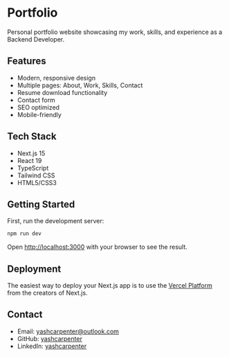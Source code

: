 # Portfolio

Personal portfolio website showcasing my work, skills, and experience as a Backend Developer.

## Features

- Modern, responsive design
- Multiple pages: About, Work, Skills, Contact
- Resume download functionality
- Contact form
- SEO optimized
- Mobile-friendly

## Tech Stack

- Next.js 15
- React 19
- TypeScript
- Tailwind CSS
- HTML5/CSS3

## Getting Started

First, run the development server:

```bash
npm run dev
```

Open [http://localhost:3000](http://localhost:3000) with your browser to see the result.

## Deployment

The easiest way to deploy your Next.js app is to use the [Vercel Platform](https://vercel.com/new?utm_medium=default-template&filter=next.js&utm_source=create-next-app&utm_campaign=create-next-app-readme) from the creators of Next.js.

## Contact

- Email: yashcarpenter@outlook.com
- GitHub: [yashcarpenter](https://github.com/yashcarpenter)
- LinkedIn: [yashcarpenter](https://linkedin.com/in/yashcarpenter)